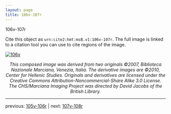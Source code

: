 ```yaml
---
layout: page
title: 106v-107r
---
```


106v-107r

Cite this object as `urn:cite2:hmt:msB.v1:106v-107r`. The full image is linked to a citation tool you can use to cite regions of the image.

[![106v](http://www.homermultitext.org/iipsrv?IIIF=/project/homer/pyramidal/deepzoom/hmt/vbbifolio/v1/vb_106v_107r.tif/full/800,/0/default.jpg)](http://www.homermultitext.org/ict2/?urn=urn:cite2:hmt:vbbifolio.v1:vb_106v_107r) 

<p style="text-align: center; font-style: italic;">This composed image was derived from two originals ©2007, Biblioteca Nazionale Marciana, Venezia, Italia. The derivative images are ©2010, Center for Hellenic Studies. Originals and derivatives are licensed under the Creative Commons Attribution-Noncommercial-Share Alike 3.0 License. The CHS/Marciana Imaging Project was directed by David Jacobs of the British Library.</p>

---

previous: [105v-106r](../105v-106r/) | next: [107v-108r](../107v-108r/)